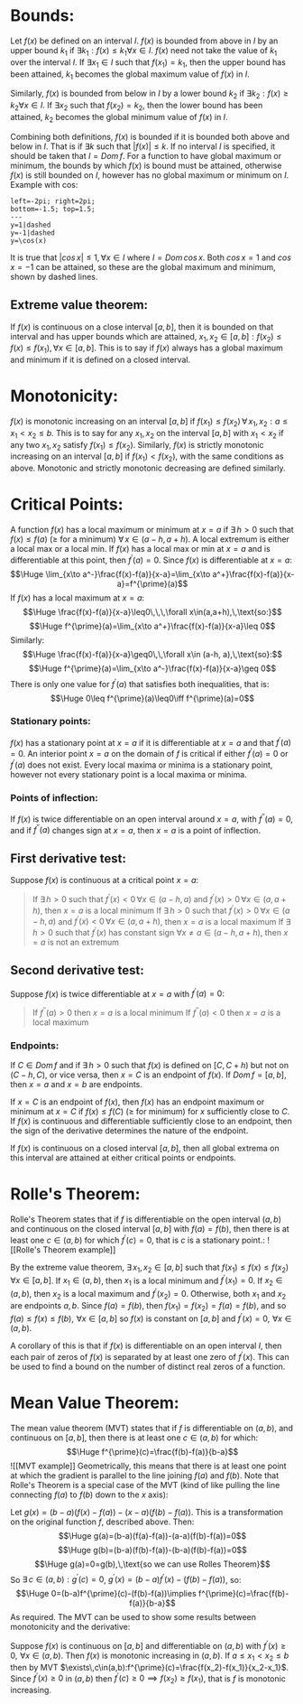 # Bounds:

Let $f(x)$ be defined on an interval $I$. $f(x)$ is bounded from above in $I$ by an upper bound $k_1$ if $\exists k_1:f(x)\leq k_1\forall x\in I$. $f(x)$ need not take the value of $k_1$ over the interval $I$. If $\exists x_1\in I$ such that $f(x_1)=k_1$, then the upper bound has been attained, $k_1$ becomes the global maximum value of $f(x)$ in $I$.

Similarly, $f(x)$ is bounded from below in $I$ by a lower bound $k_2$ if $\exists k_2:f(x)\geq k_2\forall x\in I$. If $\exists x_2$ such that $f(x_2)=k_2$, then the lower bound has been attained, $k_2$ becomes the global minimum value of $f(x)$ in $I$.

Combining both definitions, $f(x)$ is bounded if it is bounded both above and below in $I$. That is if $\exists k$ such that $|f(x)|\leq k$. If no interval $I$ is specified, it should be taken that $I=Dom\,f$. For a function to have global maximum or minimum, the bounds by which $f(x)$ is bound must be attained, otherwise $f(x)$ is still bounded on $I$, however has no global maximum or minimum on $I$. Example with cos:
```desmos-graph
left=-2pi; right=2pi;
bottom=-1.5; top=1.5;
---
y=1|dashed
y=-1|dashed
y=\cos(x)
```
It is true that $|cos\,x|\leq 1,\,\forall x\in I$ where $I=Dom\, cos\,x$. Both $cos\,x=1$ and $cos\,x=-1$ can be attained, so these are the global maximum and minimum, shown by dashed lines.

## Extreme value theorem:

If $f(x)$ is continuous on a close interval $[a,b]$, then it is bounded on that interval and has upper bounds which are attained, $x_1,x_2\in[a,b]:f(x_2)\leq f(x)\leq f(x_1),\,\forall x\in[a,b]$. This is to say if $f(x)$ always has a global maximum and minimum if it is defined on a closed interval.


# Monotonicity:

$f(x)$ is monotonic increasing on an interval $[a,b]$ if $f(x_1)\leq f(x_2)\,\forall\,x_1,x_2:a\leq x_1<x_2\leq b$. This is to say for any $x_1,x_2$ on the interval $[a,b]$ with $x_1<x_2$ if any two $x_1,x_2$ satisfy $f(x_1)\leq f(x_2)$. Similarly, $f(x)$ is strictly monotonic increasing on an interval $[a,b]$ if $f(x_1)<f(x_2)$, with the same conditions as above. Monotonic and strictly monotonic decreasing are defined similarly.

# Critical Points:

A function $f(x)$ has a local maximum or minimum at $x=a$ if $\exists\, h>0$ such that $f(x)\leq f(a)$ ($\geq$ for a minimum) $\forall\,x\in(a-h,a+h)$. A local extremum is either a local max or a local min. If $f(x)$ has a local max or min at $x=a$ and is differentiable at this point, then $f^{\prime}(a)=0$. Since $f(x)$ is differentiable at $x=a$:
$$\Huge \lim_{x\to a^-}\frac{f(x)-f(a)}{x-a}=\lim_{x\to a^+}\frac{f(x)-f(a)}{x-a}=f^{\prime}(a)$$
If $f(x)$ has a local maximum at $x=a$:
$$\Huge \frac{f(x)-f(a)}{x-a}\leq0\,\,\,\forall x\in(a,a+h),\,\text{so:}$$
$$\Huge f^{\prime}(a)=\lim_{x\to a^+}\frac{f(x)-f(a)}{x-a}\leq 0$$
Similarly:$$\Huge \frac{f(x)-f(a)}{x-a}\geq0\,\,\forall x\in (a-h, a),\,\text{so}:$$$$\Huge f^{\prime}(a)=\lim_{x\to a^-}\frac{f(x)-f(a)}{x-a}\geq 0$$
There is only one value for $f^{\prime}(a)$ that satisfies both inequalities, that is:
$$\Huge 0\leq f^{\prime}(a)\leq0\iff f^{\prime}(a)=0$$
### Stationary points:

$f(x)$ has a stationary point at $x=a$ if it is differentiable at $x=a$ and that $f^{\prime}(a)=0$. An interior point $x=a$ on the domain of $f$ is critical if either $f^{\prime}(a)=0$ or $f^{\prime}(a)$ does not exist. Every local maxima or minima is a stationary point, however not every stationary point is a local maxima or minima.

### Points of inflection:

If $f(x)$ is twice differentiable on an open interval around $x=a$, with $f^{\prime\prime}(a)=0$, and if $f^{\prime\prime}(a)$ changes sign at $x=a$, then $x=a$ is a point of inflection.

## First derivative test:

Suppose $f(x)$ is continuous at a critical point $x=a$:
> If $\exists\,h>0$ such that $f^{\prime}(x)<0\,\forall x\in(a-h,a)$ and $f^{\prime}(x)>0\,\forall x\in(a,a+h)$, then $x=a$ is a local minimum
> If $\exists\,h>0$ such that $f^{\prime}(x)>0\,\forall x\in(a-h,a)$ and $f^{\prime}(x)<0\,\forall x\in(a,a+h)$, then $x=a$ is a local maximum
> If $\exists\,h>0$ such that $f^{\prime}(x)$ has constant sign $\forall x\neq a\in(a-h,a+h)$, then $x=a$ is not an extremum

## Second derivative test:

Suppose $f(x)$ is twice differentiable at $x=a$ with $f^{\prime}(a)=0$:
> If $f^{\prime\prime}(a)>0$ then $x=a$ is a local minimum
> If $f^{\prime\prime}(a)<0$ then $x=a$ is a local maximum

### Endpoints:

If $C\in Dom\,f$ and if $\exists\,h>0$ such that $f(x)$ is defined on $[C,C+h)$ but not on $(C-h,C)$, or vice versa, then $x=C$ is an endpoint of $f(x)$. If $Dom\,f=[a,b]$, then $x=a$ and $x=b$ are endpoints.

If $x=C$ is an endpoint of $f(x)$, then $f(x)$ has an endpoint maximum or minimum at $x=C$ if $f(x)\leq f(C)$ ($\geq$ for minimum) for $x$ sufficiently close to $C$. If $f(x)$ is continuous and differentiable sufficiently close to an endpoint, then the sign of the derivative determines the nature of the endpoint.

If $f(x)$ is continuous on a closed interval $[a,b]$, then all global extrema on this interval are attained at either critical points or endpoints.

# Rolle's Theorem:

Rolle's Theorem states that if $f$ is differentiable on the open interval $(a,b)$ and continuous on the closed interval $[a,b]$ with $f(a)=f(b)$, then there is at least one $c\in(a,b)$ for which $f^{\prime}(c)=0$, that is $c$ is a stationary point.:
![[Rolle's Theorem example]]

By the extreme value theorem, $\exists\,x_1,x_2\in[a,b]$ such that $f(x_1)\leq f(x)\leq f(x_2)\,\,\forall x\in [a,b]$. If $x_1\in(a,b)$, then $x_1$ is a local minimum and $f^{\prime}(x_1)=0$. If $x_2\in(a,b)$, then $x_2$ is a local maximum and $f^{\prime}(x_2)=0$. Otherwise, both $x_1$ and $x_2$ are endpoints $a,b$. Since $f(a)=f(b)$, then $f(x_1)=f(x_2)=f(a)=f(b)$, and so $f(a)\leq f(x)\leq f(b),\,\,\forall x\in[a,b]$ so $f(x)$ is constant on $[a,b]$ and $f^{\prime}(x)=0,\,\,\forall x\in (a,b)$.

A corollary of this is that if $f(x)$ is differentiable on an open interval $I$, then each pair of zeros of $f(x)$ is separated by at least one zero of $f^{\prime}(x)$. This can be used to find a bound on the number of distinct real zeros of a function.


# Mean Value Theorem:

The mean value theorem (MVT) states that if $f$ is differentiable on $(a,b)$, and continuous on $[a,b]$, then there is at least one $c\in(a,b)$ for which:$$\Huge f^{\prime}(c)=\frac{f(b)-f(a)}{b-a}$$
![[MVT example]]
Geometrically, this means that there is at least one point at which the gradient is parallel to the line joining $f(a)$ and $f(b)$. Note that Rolle's Theorem is a special case of the MVT (kind of like pulling the line connecting $f(a)$ to $f(b)$ down to the $x$ axis):

Let $g(x)=(b-a)(f(x)-f(a))-(x-a)(f(b)-f(a))$. This is a transformation on the original function $f$, described above. Then:
$$\Huge g(a)=(b-a)(f(a)-f(a))-(a-a)(f(b)-f(a))=0$$
$$\Huge g(b)=(b-a)(f(b)-f(a))-(b-a)(f(b)-f(a))=0$$
$$\Huge g(a)=0=g(b),\,\text{so we can use Rolles Theorem}$$
So $\exists\,c\in(a,b):g^{\prime}(c)=0$, $g^{\prime}(x)=(b-a)f^{\prime}(x)-(f(b)-f(a))$, so:$$\Huge 0=(b-a)f^{\prime}(c)-(f(b)-f(a))\implies f^{\prime}(c)=\frac{f(b)-f(a)}{b-a}$$
As required. The MVT can be used to show some results between monotonicity and the derivative:

Suppose $f(x)$ is continuous on $[a,b]$ and differentiable on $(a,b)$ with $f^{\prime}(x)\geq 0,\,\,\forall x\in(a,b)$. Then $f(x)$ is monotonic increasing in $(a,b)$. If $a\leq x_1<x_2\leq b$ then by MVT $\exists\,c\in(a,b):f^{\prime}(c)=\frac{f(x_2)-f(x_1)}{x_2-x_1}$. Since $f^{\prime}(x)\geq 0$ in $(a,b)$ then $f^{\prime}(c)\geq 0\implies f(x_2)\geq f(x_1)$, that is $f$ is monotonic increasing. 